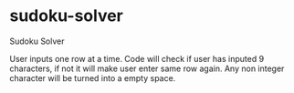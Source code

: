 # sudoku-solver
Sudoku Solver

User inputs one row at a time. Code will check if user has inputed 9 characters, if not it will make user enter same row again. Any non integer character will be turned into a empty space.
